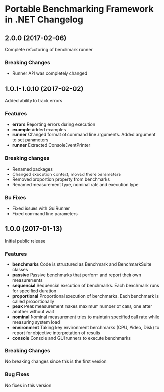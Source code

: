 # Portable Benchmarking Framework in .NET Changelog

## <a name="2.0.0"></a> 2.0.0 (2017-02-06)

Complete refactoring of benchmark runner

### Breaking Changes
* Runner API was completely changed

## <a name="1.0.1-1.0.10"></a> 1.0.1-1.0.10 (2017-02-02)

Added ability to track errors

### Features
* **errors** Reporting errors during execution
* **example** Added examples
* **runner** Changed format of command line arguments. Added argument to set parameters
* **runner** Extracted ConsoleEventPrinter

### Breaking changes
* Renamed packages
* Changed execution context, moved there parameters
* Removed proportion property from benchmarks
* Renamed measurement type, nominal rate and execution type

### Bu Fixes
* Fixed issues with GuiRunner
* Fixed command line parameters

## <a name="1.0.0"></a> 1.0.0 (2017-01-13)

Initial public release

### Features
* **benchmarks** Code is structured as Benchmark and BenchmarkSuite classes
* **passive** Passive benchmarks that perform and report their own measurements
* **sequencial** Sequencial execution of benchmarks. Each benchmark runs for specified duration
* **proportional** Proportional execution of benchmarks. Each benchmark is called proportionally
* **peak** Peak measurement makes maximum number of calls, one after another without wait
* **nominal** Nominal measurement tries to maintain specified call rate while measuring system load
* **environment** Taking key environment benchmarks (CPU, Video, Disk) to report for objective interpretation of results
* **console** Console and GUI runners to execute benchmarks

### Breaking Changes
No breaking changes since this is the first version

### Bug Fixes
No fixes in this version

